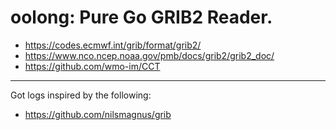 # oolong: Pure Go GRIB2 Reader.

- https://codes.ecmwf.int/grib/format/grib2/
- https://www.nco.ncep.noaa.gov/pmb/docs/grib2/grib2_doc/
- https://github.com/wmo-im/CCT

---

Got logs inspired by the following:

- https://github.com/nilsmagnus/grib
